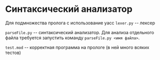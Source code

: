 # Синтаксический анализатор
Для подмножества пролога с использование yacc
`lexer.py` -- лексер

`parseFile.py` -- синтаксический анализатор. Для анализа отдельного файла требуется запустить команду `parseFile.py <имя файла>`.

`test.mod` -- корректная программа на прологе (в ней много всяких тестов)
